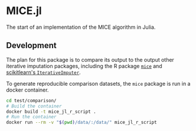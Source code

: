 # MICE.jl

The start of an implementation of the MICE algorithm in Julia.

## Development

The plan for this package is to compare its output to the output other iterative imputation packages, including the R package [`mice`](https://cran.r-project.org/web/packages/mice/index.html) and [scikitlearn's `IterativeImputer`](https://scikit-learn.org/stable/modules/generated/sklearn.impute.IterativeImputer.html).

To generate reproducible comparison datasets, the `mice` package is run in a docker container.

```bash
cd test/comparison/
# Build the container
docker build -t mice_jl_r_script .
# Run the container
docker run --rm -v "$(pwd)/data/:/data/" mice_jl_r_script
```

